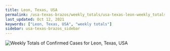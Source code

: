 ```yaml
---
title: Leon, Texas, USA
permalink: /usa-texas-brazos/weekly_totals/usa-texas-leon-weekly_totals.html
last_updated: Oct 12, 2021
keywords: ["Leon, Texas, USA", "weekly totals"]
sidebar: usa-texas-brazos_sidebar
---
```


![Weekly Totals of Confirmed Cases for Leon, Texas, USA](/covid_tracker/images/graphs/usa-texas-leon-weekly_totals_graph.png)
